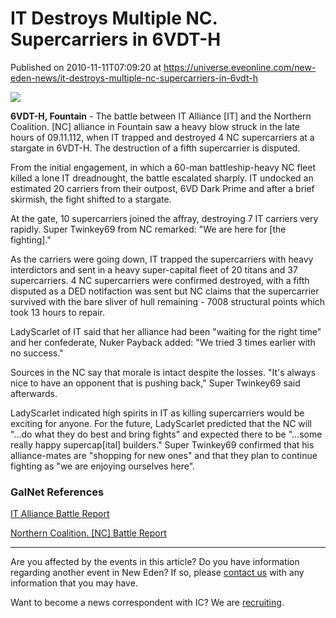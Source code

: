 # IT Destroys Multiple NC. Supercarriers in 6VDT-H
Published on 2010-11-11T07:09:20 at https://universe.eveonline.com/new-eden-news/it-destroys-multiple-nc-supercarriers-in-6vdt-h

![](http://www.eve-ic.net/media/assets/icarticlebanner.png)  
  
 **6VDT-H, Fountain** \- The battle between IT Alliance [IT] and the Northern Coalition. [NC] alliance in Fountain saw a heavy blow struck in the late hours of 09.11.112, when IT trapped and destroyed 4 NC supercarriers at a stargate in 6VDT-H. The destruction of a fifth supercarrier is disputed.   
  
From the initial engagement, in which a 60-man battleship-heavy NC fleet killed a lone IT dreadnought, the battle escalated sharply. IT undocked an estimated 20 carriers from their outpost, 6VD Dark Prime and after a brief skirmish, the fight shifted to a stargate.   
  
At the gate, 10 supercarriers joined the affray, destroying 7 IT carriers very rapidly. Super Twinkey69 from NC remarked: "We are here for [the fighting]."   
  
As the carriers were going down, IT trapped the supercarriers with heavy interdictors and sent in a heavy super-capital fleet of 20 titans and 37 supercarriers. 4 NC supercarriers were confirmed destroyed, with a fifth disputed as a DED notifaction was sent but NC claims that the supercarrier survived with the bare sliver of hull remaining - 7008 structural points which took 13 hours to repair.   
  
LadyScarlet of IT said that her alliance had been "waiting for the right time" and her confederate, Nuker Payback added: "We tried 3 times earlier with no success."   
  
Sources in the NC say that morale is intact despite the losses. "It's always nice to have an opponent that is pushing back," Super Twinkey69 said afterwards.   
  
LadyScarlet indicated high spirits in IT as killing supercarriers would be exciting for anyone. For the future, LadyScarlet predicted that the NC will "...do what they do best and bring fights" and expected there to be "...some really happy supercap[ital] builders." Super Twinkey69 confirmed that his alliance-mates are "shopping for new ones" and that they plan to continue fighting as "we are enjoying ourselves here". ​

### GalNet References

[IT Alliance Battle Report](http://www.killboard.it/?a=kill_related&kll_id=216414)   
  
[Northern Coalition. [NC] Battle Report](http://northern-coalition.co.uk/?a=kill_related&kll_id=8015020)

* * *

Are you affected by the events in this article? Do you have information regarding another event in New Eden? If so, please [contact us](http://www.eveonline.com/news.asp?a=submitrp) with any information that you may have.  
  
Want to become a news correspondent with IC? We are [recruiting](http://www.eveonline.com/isd.asp).
